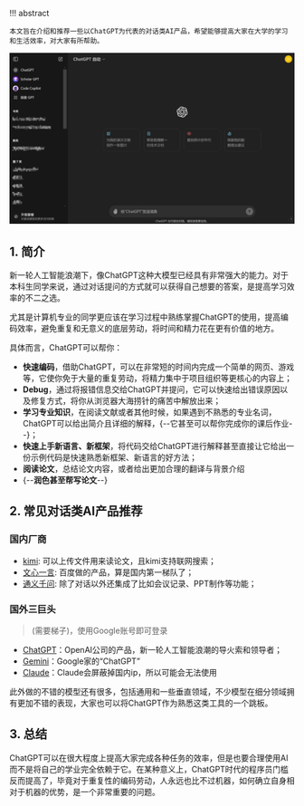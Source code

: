 !!! abstract

    本文旨在介绍和推荐一些以ChatGPT为代表的对话类AI产品，希望能够提高大家在大学的学习和生活效率，对大家有所帮助。

![](/images/Pasted%20image%2020240924132459.png)
## 1. 简介

新一轮人工智能浪潮下，像ChatGPT这种大模型已经具有非常强大的能力。对于本科生同学来说，通过对话提问的方式就可以获得自己想要的答案，是提高学习效率的不二之选。

尤其是计算机专业的同学更应该在学习过程中熟练掌握ChatGPT的使用，提高编码效率，避免重复和无意义的底层劳动，将时间和精力花在更有价值的地方。

具体而言，ChatGPT可以帮你：

- **快速编码**，借助ChatGPT，可以在非常短的时间内完成一个简单的网页、游戏等，它使你免于大量的重复劳动，将精力集中于项目组织等更核心的内容上；
- **Debug**，通过将报错信息交给ChatGPT并提问，它可以快速给出错误原因以及修复方式，将你从浏览器大海捞针的痛苦中解放出来；
- **学习专业知识**，在阅读文献或者其他时候，如果遇到不熟悉的专业名词，ChatGPT可以给出简介且详细的解释，{--它甚至可以帮你完成你的课后作业--}；
- **快速上手新语言、新框架**，将代码交给ChatGPT进行解释甚至直接让它给出一份示例代码是快速熟悉新框架、新语言的好方法；
- **阅读论文**，总结论文内容，或者给出更加合理的翻译与背景介绍
- {--**润色甚至帮写论文**--}

## 2. 常见对话类AI产品推荐

### 国内厂商

- [kimi](https://kimi.moonshot.cn/): 可以上传文件用来读论文，且kimi支持联网搜索；
- [文心一言](https://yiyan.baidu.com/welcome): 百度做的产品，算是国内第一梯队了；
- [通义千问](https://tongyi.aliyun.com/): 除了对话以外还集成了比如会议记录、PPT制作等功能；

### 国外三巨头

> (需要梯子)，使用Google账号即可登录

- [ChatGPT](https://chat.openai.com)：OpenAI公司的产品，新一轮人工智能浪潮的导火索和领导者；
- [Gemini](https://gemini.google.com/app)：Google家的“ChatGPT”
- [Claude](https://www.anthropic.com/claude)：Claude会屏蔽掉国内ip，所以可能会无法使用

此外做的不错的模型还有很多，包括通用和一些垂直领域，不少模型在细分领域拥有更加不错的表现，大家也可以将ChatGPT作为熟悉这类工具的一个跳板。

## 3. 总结

ChatGPT可以在很大程度上提高大家完成各种任务的效率，但是也要合理使用AI而不是将自己的学业完全依赖于它。在某种意义上，ChatGPT时代的程序员门槛反而提高了，毕竟对于重复性的编码劳动，人永远也比不过机器，如何确立自身相对于机器的优势，是一个非常重要的问题。

